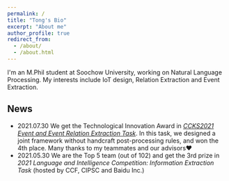 ```yaml
---
permalink: /
title: "Tong's Bio"
excerpt: "About me"
author_profile: true
redirect_from: 
  - /about/
  - /about.html
---
```


I'm an M.Phil student at Soochow University, working on Natural Language Processing.
My interests include IoT design, Relation Extraction and Event Extraction.

## News

- 2021.07.30 We get the Technological Innovation Award in *[CCKS2021 Event and Event Relation Extraction Task](https://www.biendata.xyz/competition/ccks_2021_task6_2)*. In this task, we designed a joint framework without handcraft post-processing rules, and won the 4th place. Many thanks to my teammates and our advisors❤️
- 2021.05.30 We are the Top 5 team (out of 102) and get the 3rd prize in *2021 Language and Intelligence Competition: Information Extraction Task* (hosted by CCF, CIPSC and Baidu Inc.)
